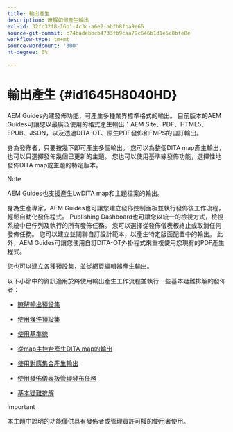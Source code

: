 ```yaml
---
title: 輸出產生
description: 瞭解如何產生輸出
exl-id: 32fc32f8-16b1-4c3c-a6e2-abfb8fba9e66
source-git-commit: c74badebbcb4733fb9caa79c646b1d1e5c8bfe8e
workflow-type: tm+mt
source-wordcount: '300'
ht-degree: 0%

---
```


# 輸出產生 {#id1645H8040HD}

AEM Guides內建發佈功能，可產生多種業界標準格式的輸出。 目前版本的AEM Guides可讓您以最廣泛使用的格式產生輸出：AEM Site、PDF、HTML5、EPUB、JSON，以及透過DITA-OT、原生PDF發佈和FMPS的自訂輸出。

身為發佈者，只要按幾下即可產生多個輸出。 您可以為整個DITA map產生輸出，也可以只選擇發佈幾個已更新的主題。 您也可以使用基準線發佈功能，選擇性地發佈DITA map或主題的特定版本。

>[!NOTE]
>
> AEM Guides也支援產生LwDITA map和主題檔案的輸出。

身為生產專家，AEM Guides也可讓您建立發佈控制面板並執行發佈後工作流程，輕鬆自動化發佈程式。 Publishing Dashboard也可讓您以統一的檢視方式，檢視系統中已佇列及執行的所有發佈任務。 您可以選擇從發佈儀表板終止或取消任何發佈任務。 您可以建立並關聯自訂設計範本，以產生特定版面配置中的輸出。 此外，AEM Guides可讓您使用自訂DITA-OT外掛程式來重複使用您現有的PDF產生程式。

您也可以建立各種預設集，並從網頁編輯器產生輸出。

以下小節中的資訊適用於將使用輸出產生工作流程並執行一些基本疑難排解的發佈者：

- [瞭解輸出預設集](generate-output-understand-presets.md#)

- [使用條件預設集](generate-output-use-condition-presets.md#)

- [使用基準線](generate-output-use-baseline-for-publishing.md#)

- [從map主控台產生DITA map的輸出](generate-output-for-a-dita-map.md#)

- [使用對應集合產生輸出](generate-output-use-map-collection-output-generation.md#)

- [使用發佈儀表板管理發布任務](generate-output-publish-dashboard.md#)

- [基本疑難排解](generate-output-basic-troubleshooting.md#)


>[!IMPORTANT]
>
> 本主題中說明的功能僅供具有發佈者或管理員許可權的使用者使用。

